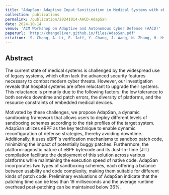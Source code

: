 ```yaml
---
title: "AdapSan: Adaptive Input Sanitization in Medical Systems with eBPF"
collection: publications
permalink: /publication/20241014-AACD-AdapSan
date: 2024-10-14
venue: 'ACM Workshop on Adaptive and Autonomous Cyber Defense (AACD)'
paperurl: 'http://changoliver.github.io/files/AdapSan.pdf'
citation: 'S. Chang, A. Li, E. Jaff, Y. Chang, J. Wang, N. Zhang, H. Hsiao. AdapSan: Adaptive Input Sanitization in Medical Systems with eBPF. ACM Workshop on Adaptive and Autonomous Cyber Defense (AACD), 2024'
---
```

## Abstract
The current state of medical systems is challenged by the widespread use of legacy systems, which often lack the advanced security features necessary to combat modern cyber threats. However, our investigation reveals that hospital systems are often reluctant to upgrade their systems. This reluctance is primarily due to the following factors: the low tolerance to both service downtime and patch errors, the diversity of platforms, and the resource constraints of embedded medical devices.

Motivated by these challenges, we propose AdapSan, a dynamic sandboxing framework that allows users to deploy different levels of sandboxing schemes according to the risk profiles of the target system. AdapSan utilizes eBPF as the key technique to enable dynamic reconfiguration of defense strategies, thereby avoiding downtime. Additionally, it uses eBPF's verification mechanisms to sandbox patch code, minimizing the impact of potentially buggy patches. Furthermore, the platform-agnostic nature of eBPF bytecode and its Just-In-Time (JIT) compilation facilitate the deployment of this solution across various platforms while maintaining the execution speed of native code. AdapSan incorporates two types of sandboxing schemes, each offering a balance between usability and code complexity, making them suitable for different kinds of patch code. Preliminary evaluations of AdapSan indicate that the patching time can be less than 19 milliseconds and the average runtime overhead post-patching can be maintained below 36%.
